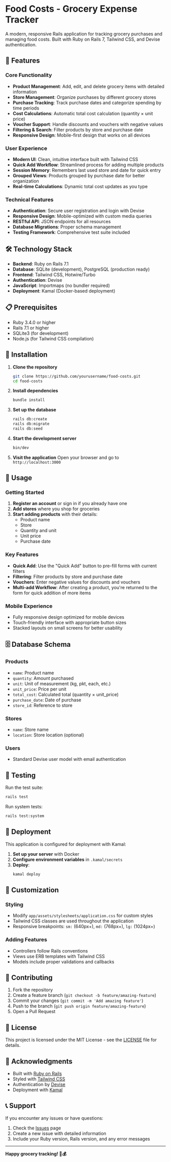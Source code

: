 # Food Costs - Grocery Expense Tracker

A modern, responsive Rails application for tracking grocery purchases and managing food costs. Built with Ruby on Rails 7, Tailwind CSS, and Devise authentication.

## 🚀 Features

### Core Functionality
- **Product Management**: Add, edit, and delete grocery items with detailed information
- **Store Management**: Organize purchases by different grocery stores
- **Purchase Tracking**: Track purchase dates and categorize spending by time periods
- **Cost Calculations**: Automatic total cost calculation (quantity × unit price)
- **Voucher Support**: Handle discounts and vouchers with negative values
- **Filtering & Search**: Filter products by store and purchase date
- **Responsive Design**: Mobile-first design that works on all devices

### User Experience
- **Modern UI**: Clean, intuitive interface built with Tailwind CSS
- **Quick Add Workflow**: Streamlined process for adding multiple products
- **Session Memory**: Remembers last used store and date for quick entry
- **Grouped Views**: Products grouped by purchase date for better organization
- **Real-time Calculations**: Dynamic total cost updates as you type

### Technical Features
- **Authentication**: Secure user registration and login with Devise
- **Responsive Design**: Mobile-optimized with custom media queries
- **RESTful API**: JSON endpoints for all resources
- **Database Migrations**: Proper schema management
- **Testing Framework**: Comprehensive test suite included

## 🛠️ Technology Stack

- **Backend**: Ruby on Rails 7.1
- **Database**: SQLite (development), PostgreSQL (production ready)
- **Frontend**: Tailwind CSS, Hotwire/Turbo
- **Authentication**: Devise
- **JavaScript**: Importmaps (no bundler required)
- **Deployment**: Kamal (Docker-based deployment)

## 📋 Prerequisites

- Ruby 3.4.0 or higher
- Rails 7.1 or higher
- SQLite3 (for development)
- Node.js (for Tailwind CSS compilation)

## 🚀 Installation

1. **Clone the repository**
   ```bash
   git clone https://github.com/yourusername/food-costs.git
   cd food-costs
   ```

2. **Install dependencies**
   ```bash
   bundle install
   ```

3. **Set up the database**
   ```bash
   rails db:create
   rails db:migrate
   rails db:seed
   ```

4. **Start the development server**
   ```bash
   bin/dev
   ```

5. **Visit the application**
   Open your browser and go to `http://localhost:3000`

## 📱 Usage

### Getting Started
1. **Register an account** or sign in if you already have one
2. **Add stores** where you shop for groceries
3. **Start adding products** with their details:
   - Product name
   - Store
   - Quantity and unit
   - Unit price
   - Purchase date

### Key Features
- **Quick Add**: Use the "Quick Add" button to pre-fill forms with current filters
- **Filtering**: Filter products by store and purchase date
- **Vouchers**: Enter negative values for discounts and vouchers
- **Multi-add Workflow**: After creating a product, you're returned to the form for quick addition of more items

### Mobile Experience
- Fully responsive design optimized for mobile devices
- Touch-friendly interface with appropriate button sizes
- Stacked layouts on small screens for better usability

## 🗄️ Database Schema

### Products
- `name`: Product name
- `quantity`: Amount purchased
- `unit`: Unit of measurement (kg, pkt, each, etc.)
- `unit_price`: Price per unit
- `total_cost`: Calculated total (quantity × unit_price)
- `purchase_date`: Date of purchase
- `store_id`: Reference to store

### Stores
- `name`: Store name
- `location`: Store location (optional)

### Users
- Standard Devise user model with email authentication

## 🧪 Testing

Run the test suite:
```bash
rails test
```

Run system tests:
```bash
rails test:system
```

## 🚀 Deployment

This application is configured for deployment with Kamal:

1. **Set up your server** with Docker
2. **Configure environment variables** in `.kamal/secrets`
3. **Deploy**:
   ```bash
   kamal deploy
   ```

## 🎨 Customization

### Styling
- Modify `app/assets/stylesheets/application.css` for custom styles
- Tailwind CSS classes are used throughout the application
- Responsive breakpoints: `sm:` (640px+), `md:` (768px+), `lg:` (1024px+)

### Adding Features
- Controllers follow Rails conventions
- Views use ERB templates with Tailwind CSS
- Models include proper validations and callbacks

## 🤝 Contributing

1. Fork the repository
2. Create a feature branch (`git checkout -b feature/amazing-feature`)
3. Commit your changes (`git commit -m 'Add amazing feature'`)
4. Push to the branch (`git push origin feature/amazing-feature`)
5. Open a Pull Request

## 📄 License

This project is licensed under the MIT License - see the [LICENSE](LICENSE) file for details.

## 🙏 Acknowledgments

- Built with [Ruby on Rails](https://rubyonrails.org/)
- Styled with [Tailwind CSS](https://tailwindcss.com/)
- Authentication by [Devise](https://github.com/heartcombo/devise)
- Deployment with [Kamal](https://kamal-deploy.org/)

## 📞 Support

If you encounter any issues or have questions:
1. Check the [Issues](https://github.com/yourusername/food-costs/issues) page
2. Create a new issue with detailed information
3. Include your Ruby version, Rails version, and any error messages

---

**Happy grocery tracking! 🛒💰**
